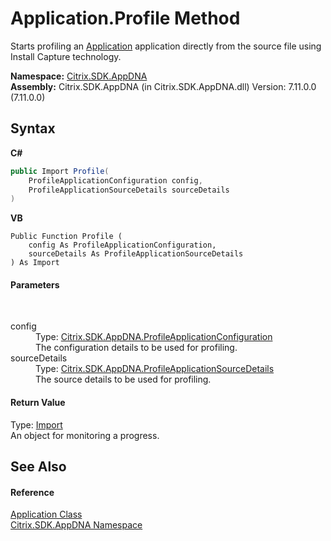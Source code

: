 # Application.Profile Method 
 

Starts profiling an <a href="1779bfff-4b29-0f26-8a09-10acdd530bbc">Application</a> application directly from the source file using Install Capture technology.

**Namespace:**&nbsp;[Citrix.SDK.AppDNA](index.md)<br />**Assembly:**&nbsp;Citrix.SDK.AppDNA (in Citrix.SDK.AppDNA.dll) Version: 7.11.0.0 (7.11.0.0)

## Syntax

**C#**
```csharp
public Import Profile(
	ProfileApplicationConfiguration config,
	ProfileApplicationSourceDetails sourceDetails
)
```

**VB**
```vbnet
Public Function Profile ( 
	config As ProfileApplicationConfiguration,
	sourceDetails As ProfileApplicationSourceDetails
) As Import
```


#### Parameters
&nbsp;<dl><dt>config</dt><dd>Type: <a href="c986c801-a52a-82a7-8a95-586553fa5d7c">Citrix.SDK.AppDNA.ProfileApplicationConfiguration</a><br />The configuration details to be used for profiling.</dd><dt>sourceDetails</dt><dd>Type: <a href="fc87fae3-d9aa-f7a5-87f6-63b77c76b0bb">Citrix.SDK.AppDNA.ProfileApplicationSourceDetails</a><br />The source details to be used for profiling.</dd></dl>

#### Return Value
Type: <a href="45bef3fc-5396-1e03-f577-fb7fe3ec23f9">Import</a><br />An object for monitoring a progress.

## See Also


#### Reference
<a href="1779bfff-4b29-0f26-8a09-10acdd530bbc">Application Class</a><br /><a href="fe2d265b-410b-8b11-1eb4-a790e0b062bf">Citrix.SDK.AppDNA Namespace</a><br />